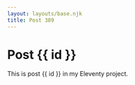 ```yaml
---
layout: layouts/base.njk
title: Post 389
---
```


# Post {{ id }}

This is post {{ id }} in my Eleventy project.
